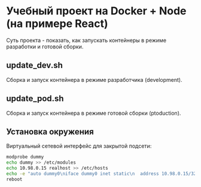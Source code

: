# Учебный проект на Docker + Node (на примере React)

Суть проекта - показать, как запускать контейнеры в режиме разработки и готовой сборки. 

## update_dev.sh

Сборка и запуск контейнера в режиме разработчика (development). 

## update_pod.sh

Сборка и запуск контейнера в режиме готовой сборки (ptoduction).

## Установка окружения

Виртуальный сетевой интерфейс для закрытой подсети:

```sh
modprobe dummy
echo dummy >> /etc/modules
echo 10.98.0.15 realhost >> /etc/hosts
echo -e "auto dummy0\niface dummy0 inet static\n  address 10.98.0.15/32" >> /etc/network/interfaces.d/dummy0
reboot
```